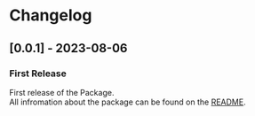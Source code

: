 # Changelog

## [0.0.1] - 2023-08-06

### First Release

First release of the Package.  
All infromation about the package can be found on the [README](/README.md).